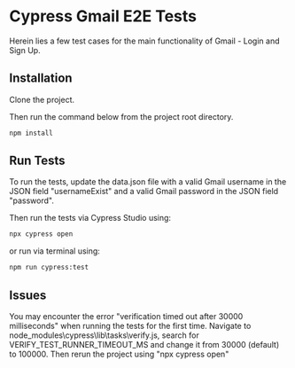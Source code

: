 # Cypress Gmail E2E Tests

Herein lies a few test cases for the main functionality of Gmail - Login and Sign Up.

## Installation

Clone the project.

Then run the command below from the project root directory.

```bash
npm install
```

## Run Tests

To run the tests, update the data.json file with a valid Gmail username in the JSON field "usernameExist" and a valid Gmail password in the JSON field "password".

Then run the tests via Cypress Studio using:

```bash
npx cypress open
```

or run via terminal using:

```bash
npm run cypress:test
```

## Issues

You may encounter the error "verification timed out after 30000 milliseconds" when running the tests for the first time. Navigate to node_modules\cypress\lib\tasks\verify.js, search for VERIFY_TEST_RUNNER_TIMEOUT_MS and change it from 30000 (default) to 100000. Then rerun the project using "npx cypress open"
